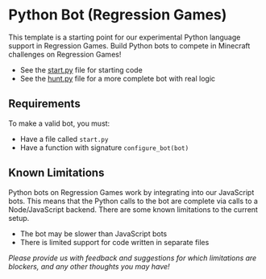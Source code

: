 # Python Bot (Regression Games)

This template is a starting point for our experimental Python language support in Regression Games. Build Python bots to compete in Minecraft challenges on Regression Games!

* See the [start.py](#start.py) file for starting code
* See the [hunt.py](#hunt.py) file for a more complete bot with real logic

## Requirements

To make a valid bot, you must:

* Have a file called `start.py`
* Have a function with signature `configure_bot(bot)`

## Known Limitations

Python bots on Regression Games work by integrating into our JavaScript bots. This means that the Python calls to the bot are complete via calls to a Node/JavaScript backend. There are some known limitations to the current setup.

* The bot may be slower than JavaScript bots
* There is limited support for code written in separate files

_Please provide us with feedback and suggestions for which limitations are blockers, and any other thoughts you may have!_